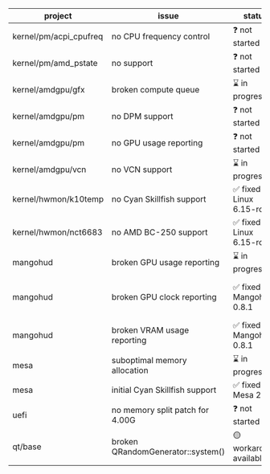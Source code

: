 | project                | issue                              | status                    | comments                                                                                                         |
|------------------------|------------------------------------|---------------------------|------------------------------------------------------------------------------------------------------------------|
| kernel/pm/acpi_cpufreq | no CPU frequency control           |❓ not started             |                                                                                                                  |    
| kernel/pm/amd_pstate   | no support                         |❓ not started             |                                                                                                                  |    
| kernel/amdgpu/gfx      | broken compute queue               |⌛ in progress             |                                                                                                                  |
| kernel/amdgpu/pm       | no DPM support                     |❓ not started             |                                                                                                                  |
| kernel/amdgpu/pm       | no GPU usage reporting             |❓ not started             |                                                                                                                  |
| kernel/amdgpu/vcn      | no VCN support                     |⌛ in progress             |                                                                                                                  |
| kernel/hwmon/k10temp   | no Cyan Skillfish support          |✅ fixed in Linux 6.15-rc1 | [linux-patch](https://lore.kernel.org/linux-hwmon/ac2fed74-2b68-4dec-a44b-2784e4bc346b@roeck-us.net/T/#t)  |
| kernel/hwmon/nct6683   | no AMD BC-250 support              |✅ fixed in Linux 6.15-rc1 | [linux-patch](https://lore.kernel.org/linux-hwmon/610dd1b9-c8f1-4ded-a1bb-108121b566d3@roeck-us.net/T/#t)  |
| mangohud               | broken GPU usage reporting         |⌛ in progress             |                                                                                                                  |  
| mangohud               | broken GPU clock reporting         |✅ fixed in Mangohud 0.8.1 | [mangohud-commit](https://github.com/flightlessmango/MangoHud/commit/f60145c288610145b172af4f0dff49697337abc4) [mangohud-commit](https://github.com/flightlessmango/MangoHud/commit/6dcd1b5c4bbd9fa1ff56337bff6d307568afc4d5)  |  
| mangohud               | broken VRAM usage reporting        |✅ fixed in Mangohud 0.8.1 | [mangohud-commit](https://github.com/flightlessmango/MangoHud/commit/2bbd81c12a9859971cc6c1456f81e3b5a75e06dd)   |  
| mesa                   | suboptimal memory allocation       |⌛ in progress             | [mesa-issue](https://gitlab.freedesktop.org/mesa/mesa/-/issues/12713)                                            |
| mesa                   | initial Cyan Skillfish support     |✅ fixed in Mesa 25.1      | [mesa-mr](https://gitlab.freedesktop.org/mesa/mesa/-/merge_requests/33116)                                       |
| uefi                   | no memory split patch for 4.00G    |❓ not started             |                                                                                                                  |  
| qt/base                | broken QRandomGenerator::system()             |🟡 workaround available | [qt-bug](https://bugreports.qt.io/browse/QTBUG-134538) [qt6-patch](https://github.com/AMD-BC-250/qtbase-qt5/commit/e5d0198e88c9073abcb07cc484a62ea6deae384a)  [qt6-patch](https://github.com/AMD-BC-250/qtbase/commit/e0e6b5687ae0600f142385c2557f2517dd61c934)  | 
